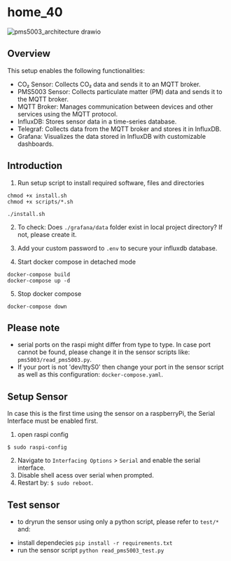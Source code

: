 # home_40
![pms5003_architecture drawio](https://github.com/user-attachments/assets/8c3f5529-514a-43fd-93db-3e867709ef37)

## Overview
This setup enables the following functionalities:

* CO₂ Sensor: Collects CO₂ data and sends it to an MQTT broker.
* PMS5003 Sensor: Collects particulate matter (PM) data and sends it to the MQTT broker.
* MQTT Broker: Manages communication between devices and other services using the MQTT protocol.
* InfluxDB: Stores sensor data in a time-series database.
* Telegraf: Collects data from the MQTT broker and stores it in InfluxDB.
* Grafana: Visualizes the data stored in InfluxDB with customizable dashboards.

## Introduction
1. Run setup script to install required software, files and directories
```
chmod +x install.sh
chmod +x scripts/*.sh

./install.sh
```

2. To check: Does `./grafana/data` folder exist in local project directory? If not, please create it.

3. Add your custom password to `.env` to secure your influxdb database.

4. Start docker compose in detached mode
```
docker-compose build
docker-compose up -d

```
5. Stop docker compose
```
docker-compose down
```

## Please note
- serial ports on the raspi might differ from type to type. In case port cannot be found, please change it in the sensor scripts like: `pms5003/read_pms5003.py`.
- If your port is not 'dev/ttyS0' then change your port in the sensor script as well as this configuration: `docker-compose.yaml`.


## Setup Sensor
In case this is the first time using the sensor on a raspberryPi, the Serial Interface must be enabled first.
1. open raspi config
```
$ sudo raspi-config
```
2. Navigate to `Interfacing Options` > `Serial` and enable the serial interface.
3. Disable shell acess over serial when prompted.
4. Restart by: `$ sudo reboot`.

## Test sensor
- to dryrun the sensor using only a python script, please refer to `test/*` and:
* install dependecies `pip install -r requirements.txt`
* run the sensor script `python read_pms5003_test.py`
